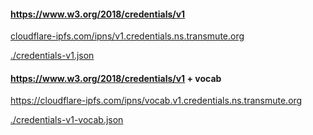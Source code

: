 


#### https://www.w3.org/2018/credentials/v1

[cloudflare-ipfs.com/ipns/v1.credentials.ns.transmute.org](https://cloudflare-ipfs.com/ipns/v1.credentials.ns.transmute.org)

[./credentials-v1.json](./credentials-v1.json)



#### https://www.w3.org/2018/credentials/v1 + vocab

https://cloudflare-ipfs.com/ipns/vocab.v1.credentials.ns.transmute.org

[./credentials-v1-vocab.json](./credentials-v1-vocab.json)